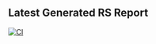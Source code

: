 ## Latest Generated RS Report
[![CI](https://github.com/YR3/publish-RepoSense/actions/workflows/main.yml/badge.svg?branch=gh-pages&event=deployment_status)](https://github.com/YR3/publish-RepoSense/actions/workflows/main.yml)
